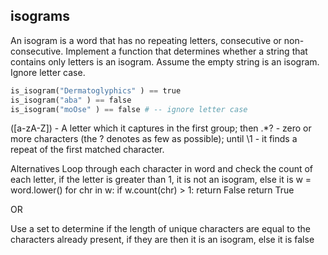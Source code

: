 ## isograms

An isogram is a word that has no repeating letters, consecutive or non-consecutive. Implement a function that determines
whether a string that contains only letters is an isogram. Assume the empty string is an isogram. Ignore letter case.

```python
is_isogram("Dermatoglyphics" ) == true
is_isogram("aba" ) == false
is_isogram("moOse" ) == false # -- ignore letter case
```

([a-zA-Z]) - A letter which it captures in the first group; then .*? - zero or more characters (the ? denotes as few as
possible); until \1 - it finds a repeat of the first matched character.

Alternatives Loop through each character in word and check the count of each letter, if the letter is greater than 1, it
is not an isogram, else it is w = word.lower()
for chr in w:
if w.count(chr) > 1:
return False return True

OR

Use a set to determine if the length of unique characters are equal to the characters already present, if they are then
it is an isogram, else it is false
